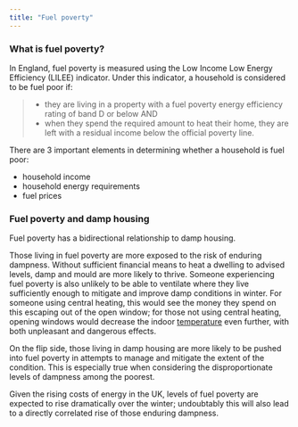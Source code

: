 ```yaml
---
title: "Fuel poverty"
---
```


### What is fuel poverty?

In England, fuel poverty is measured using the Low Income Low Energy Efficiency (LILEE) indicator. Under this indicator, a household is considered to be fuel poor if:
> - they are living in a property with a fuel poverty energy efficiency rating of band D or below
> AND
> - when they spend the required amount to heat their home, they are left with a residual income below the official poverty line.

There are 3 important elements in determining whether a household is fuel poor:
- household income
- household energy requirements
- fuel prices

### Fuel poverty and damp housing

Fuel poverty has a bidirectional relationship to damp housing.

Those living in fuel poverty are more exposed to the risk of enduring dampness. Without sufficient financial means to heat a dwelling to advised levels, damp and mould are more likely to thrive. Someone experiencing fuel poverty is also unlikely to be able to ventilate where they live sufficiently enough to mitigate and improve damp conditions in winter. For someone using central heating, this would see the money they spend on this escaping out of the open window; for those not using central heating, opening windows would decrease the indoor [temperature](evidence/temperature) even further, with both unpleasant and dangerous effects.

On the flip side, those living in damp housing are more likely to be pushed into fuel poverty in attempts to manage and mitigate the extent of the condition. This is especially true when considering the disproportionate levels of dampness among the poorest.   

Given the rising costs of energy in the UK, levels of fuel poverty are expected to rise dramatically over the winter; undoubtably this will also lead to a directly correlated rise of those enduring dampness.
